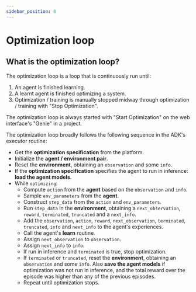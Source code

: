 ```yaml
---
sidebar_position: 8
---
```



# Optimization loop
## What is the optimization loop?
The optimization loop is a loop that is continuously run until:
1. An agent is finished learning.
2. A learnt agent is finished optimizing a system.
3. Optimization / training is manually stopped midway through optimization / training with "Stop Optimization".

The optimization loop is always started with "Start Optimization" on the web interface's "Genie"
in a project.

The optimization loop broadly follows the following sequence in the ADK's executor routine:
+ Get the **optimization specification** from the platform.
+ Initialize the **agent / environment pair**.
+ Reset the **environment**, obtaining an `observation` and some `info`.
+ If the **optimization specification** specifies the agent to run in inference: **load the agent models**.
+ While `optimizing`:
    + Compute `action` from the **agent** based on the `observation` and `info`.
    + Sample `env_parameters` from the **agent**.
    + Construct `step_data` from the `action` and `env_parameters`.
    + Run `step_data` in the **environment**, obtaining a `next_observation`, `reward`, `terminated`, `truncated` and a `next_info`.
    + Add the `observation`, `action`, `reward`, `next_observation`, `terminated`, `truncated`, `info` and `next_info`
    to the agent's experiences.
    + Call the agent's **learn** routine.
    + Assign `next_observation` to `observation`.
    + Assign `next_info` to `info`.
    + If run in inference and `terminated` is true, stop optimization.
    + If `terminated` or `truncated`, reset the **environment**, obtaining an `observation` and some `info`.
    Also **save the agent models** if optimization was not run in inference, and the total reward over the
    episode was higher than any of the previous episodes.
    + Repeat until optimization stops.
